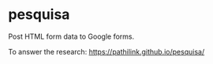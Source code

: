 # pesquisa
Post HTML form data to Google forms.

To answer the research:  https://pathilink.github.io/pesquisa/
